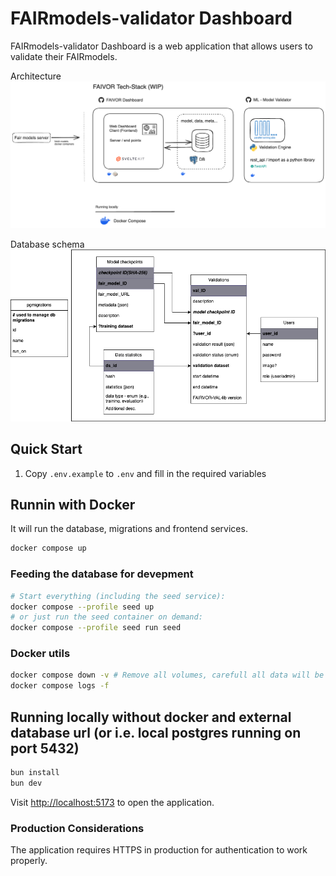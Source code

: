 # FAIRmodels-validator Dashboard

FAIRmodels-validator Dashboard is a web application that allows users to validate their FAIRmodels.

Architecture
![techstack](./techstack.excalidraw.png)

Database schema
![database](./db-schema.drawio.png)

## Quick Start
1. Copy `.env.example` to `.env` and fill in the required variables

## Runnin with Docker
It will run the database, migrations and frontend services.
```bash
docker compose up
```
### Feeding the database for devepment
```bash
# Start everything (including the seed service):
docker compose --profile seed up
# or just run the seed container on demand:
docker compose --profile seed run seed
```

### Docker utils
```bash
docker compose down -v # Remove all volumes, carefull all data will be lost.
docker compose logs -f
```


## Running locally without docker and external database url (or i.e. local postgres running on port 5432)
```bash
bun install
bun dev
```

Visit [http://localhost:5173](http://localhost:5173) to open the application.


### Production Considerations

The application requires HTTPS in production for authentication to work properly.
